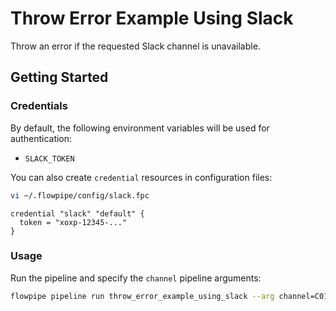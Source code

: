 # Throw Error Example Using Slack

Throw an error if the requested Slack channel is unavailable.

## Getting Started

### Credentials

By default, the following environment variables will be used for authentication:

- `SLACK_TOKEN`

You can also create `credential` resources in configuration files:

```sh
vi ~/.flowpipe/config/slack.fpc
```

```hcl
credential "slack" "default" {
  token = "xoxp-12345-..."
}
```

### Usage

Run the pipeline and specify the `channel` pipeline arguments:

```sh
flowpipe pipeline run throw_error_example_using_slack --arg channel=C01AABBCCDD
```
